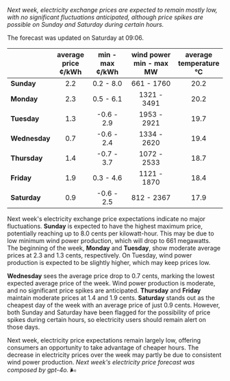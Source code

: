 *Next week, electricity exchange prices are expected to remain mostly low, with no significant fluctuations anticipated, although price spikes are possible on Sunday and Saturday during certain hours.*

The forecast was updated on Saturday at 09:06.

|              | average<br>price<br>¢/kWh | min - max<br>¢/kWh | wind power<br>min - max<br>MW | average<br>temperature<br>°C |
|:-------------|:----------------:|:----------------:|:-------------:|:-------------:|
| **Sunday**   |        2.2        |     0.2 - 8.0     |    661 - 1760    |      20.2       |
| **Monday**   |        2.3        |     0.5 - 6.1     |   1321 - 3491   |      20.2       |
| **Tuesday**  |        1.3        |    -0.6 - 2.9     |   1953 - 2921   |      19.7       |
| **Wednesday**|        0.7        |    -0.6 - 2.4     |   1334 - 2620   |      19.4       |
| **Thursday** |        1.4        |    -0.7 - 3.7     |   1072 - 2533   |      18.7       |
| **Friday**   |        1.9        |     0.3 - 4.6     |   1121 - 1870   |      18.4       |
| **Saturday** |        0.9        |    -0.6 - 2.5     |   812 - 2367    |      17.9       |

Next week's electricity exchange price expectations indicate no major fluctuations. **Sunday** is expected to have the highest maximum price, potentially reaching up to 8.0 cents per kilowatt-hour. This may be due to low minimum wind power production, which will drop to 661 megawatts. The beginning of the week, **Monday** and **Tuesday**, show moderate average prices at 2.3 and 1.3 cents, respectively. On Tuesday, wind power production is expected to be slightly higher, which may keep prices low.

**Wednesday** sees the average price drop to 0.7 cents, marking the lowest expected average price of the week. Wind power production is moderate, and no significant price spikes are anticipated. **Thursday** and **Friday** maintain moderate prices at 1.4 and 1.9 cents. **Saturday** stands out as the cheapest day of the week with an average price of just 0.9 cents. However, both Sunday and Saturday have been flagged for the possibility of price spikes during certain hours, so electricity users should remain alert on those days.

Next week, electricity price expectations remain largely low, offering consumers an opportunity to take advantage of cheaper hours. The decrease in electricity prices over the week may partly be due to consistent wind power production. *Next week's electricity price forecast was composed by gpt-4o.* 🌬️
